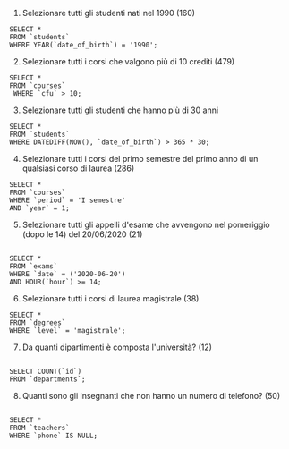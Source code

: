 1. Selezionare tutti gli studenti nati nel 1990 (160)
```
SELECT * 
FROM `students` 
WHERE YEAR(`date_of_birth`) = '1990'; 

```

2. Selezionare tutti i corsi che valgono più di 10 crediti (479)
```
SELECT * 
FROM `courses`
 WHERE `cfu` > 10; 

```
3. Selezionare tutti gli studenti che hanno più di 30 anni
```
SELECT * 
FROM `students`
WHERE DATEDIFF(NOW(), `date_of_birth`) > 365 * 30;

```
4. Selezionare tutti i corsi del primo semestre del primo anno di un qualsiasi corso di
laurea (286)
```
SELECT * 
FROM `courses`
WHERE `period` = 'I semestre'
AND `year` = 1;

```
5. Selezionare tutti gli appelli d'esame che avvengono nel pomeriggio (dopo le 14) del
20/06/2020 (21)
```

SELECT * 
FROM `exams`
WHERE `date` = ('2020-06-20')
AND HOUR(`hour`) >= 14;

```
6. Selezionare tutti i corsi di laurea magistrale (38) 
```
SELECT *
FROM `degrees`
WHERE `level` = 'magistrale';

```
7. Da quanti dipartimenti è composta l'università? (12)
```

SELECT COUNT(`id`) 
FROM `departments`;

```
8. Quanti sono gli insegnanti che non hanno un numero di telefono? (50)
```

SELECT * 
FROM `teachers`
WHERE `phone` IS NULL;

```